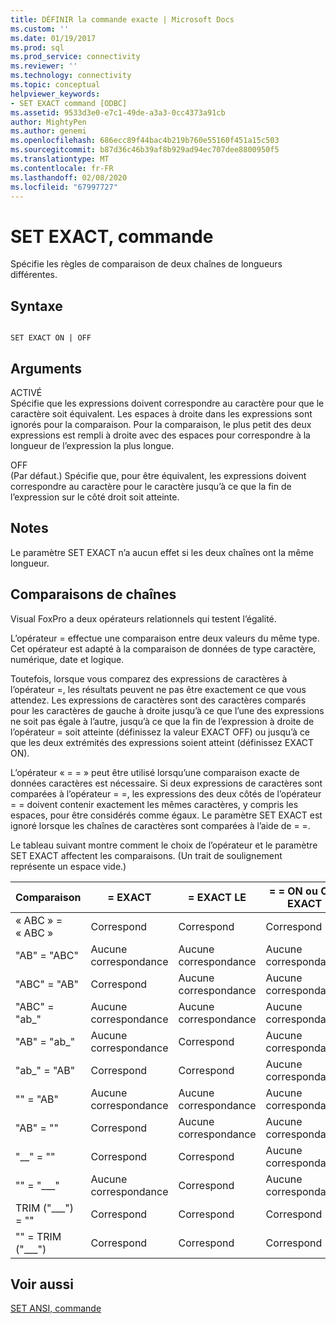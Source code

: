 ```yaml
---
title: DÉFINIR la commande exacte | Microsoft Docs
ms.custom: ''
ms.date: 01/19/2017
ms.prod: sql
ms.prod_service: connectivity
ms.reviewer: ''
ms.technology: connectivity
ms.topic: conceptual
helpviewer_keywords:
- SET EXACT command [ODBC]
ms.assetid: 9533d3e0-e7c1-49de-a3a3-0cc4373a91cb
author: MightyPen
ms.author: genemi
ms.openlocfilehash: 686ecc89f44bac4b219b760e55160f451a15c503
ms.sourcegitcommit: b87d36c46b39af8b929ad94ec707dee8800950f5
ms.translationtype: MT
ms.contentlocale: fr-FR
ms.lasthandoff: 02/08/2020
ms.locfileid: "67997727"
---
```

# <a name="set-exact-command"></a>SET EXACT, commande
Spécifie les règles de comparaison de deux chaînes de longueurs différentes.  
  
## <a name="syntax"></a>Syntaxe  
  
```  
  
SET EXACT ON | OFF  
```  
  
## <a name="arguments"></a>Arguments  
 ACTIVÉ  
 Spécifie que les expressions doivent correspondre au caractère pour que le caractère soit équivalent. Les espaces à droite dans les expressions sont ignorés pour la comparaison. Pour la comparaison, le plus petit des deux expressions est rempli à droite avec des espaces pour correspondre à la longueur de l’expression la plus longue.  
  
 OFF  
 (Par défaut.) Spécifie que, pour être équivalent, les expressions doivent correspondre au caractère pour le caractère jusqu’à ce que la fin de l’expression sur le côté droit soit atteinte.  
  
## <a name="remarks"></a>Notes  
 Le paramètre SET EXACT n’a aucun effet si les deux chaînes ont la même longueur.  
  
## <a name="string-comparisons"></a>Comparaisons de chaînes  
 Visual FoxPro a deux opérateurs relationnels qui testent l’égalité.  
  
 L’opérateur = effectue une comparaison entre deux valeurs du même type. Cet opérateur est adapté à la comparaison de données de type caractère, numérique, date et logique.  
  
 Toutefois, lorsque vous comparez des expressions de caractères à l’opérateur =, les résultats peuvent ne pas être exactement ce que vous attendez. Les expressions de caractères sont des caractères comparés pour les caractères de gauche à droite jusqu’à ce que l’une des expressions ne soit pas égale à l’autre, jusqu’à ce que la fin de l’expression à droite de l’opérateur = soit atteinte (définissez la valeur EXACT OFF) ou jusqu’à ce que les deux extrémités des expressions soient atteint (définissez EXACT ON).  
  
 L’opérateur « = = » peut être utilisé lorsqu’une comparaison exacte de données caractères est nécessaire. Si deux expressions de caractères sont comparées à l’opérateur = =, les expressions des deux côtés de l’opérateur = = doivent contenir exactement les mêmes caractères, y compris les espaces, pour être considérés comme égaux. Le paramètre SET EXACT est ignoré lorsque les chaînes de caractères sont comparées à l’aide de = =.  
  
 Le tableau suivant montre comment le choix de l’opérateur et le paramètre SET EXACT affectent les comparaisons. (Un trait de soulignement représente un espace vide.)  
  
|Comparaison|= EXACT|= EXACT LE|= = ON ou OFF EXACT|  
|----------------|------------------|-----------------|--------------------------|  
|« ABC » = « ABC »|Correspond|Correspond|Correspond|  
|"AB" = "ABC"|Aucune correspondance|Aucune correspondance|Aucune correspondance|  
|"ABC" = "AB"|Correspond|Aucune correspondance|Aucune correspondance|  
|"ABC" = "ab_"|Aucune correspondance|Aucune correspondance|Aucune correspondance|  
|"AB" = "ab_"|Aucune correspondance|Correspond|Aucune correspondance|  
|"ab_" = "AB"|Correspond|Correspond|Aucune correspondance|  
|"" = "AB"|Aucune correspondance|Aucune correspondance|Aucune correspondance|  
|"AB" = ""|Correspond|Aucune correspondance|Aucune correspondance|  
|"__" = ""|Correspond|Correspond|Aucune correspondance|  
|"" = "___"|Aucune correspondance|Correspond|Aucune correspondance|  
|TRIM ("___") = ""|Correspond|Correspond|Correspond|  
|"" = TRIM ("___")|Correspond|Correspond|Correspond|  
  
## <a name="see-also"></a>Voir aussi  
 [SET ANSI, commande](../../odbc/microsoft/set-ansi-command.md)
